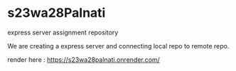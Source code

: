 # s23wa28Palnati
express server assignment repository

We are creating a express server and connecting local repo to remote repo.

render here : https://s23wa28palnati.onrender.com/
